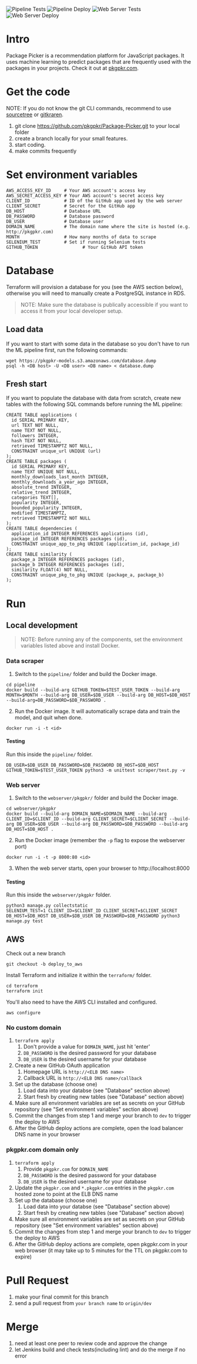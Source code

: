 ![Pipeline Tests](https://github.com/pkgpkr/Package-Picker/workflows/Scraper%20Test%20CI/badge.svg) ![Pipeline Deploy](https://github.com/pkgpkr/Package-Picker/workflows/Pipeline%20Deploy/badge.svg) ![Web Server Tests](https://github.com/pkgpkr/Package-Picker/workflows/Web%20Server%20Tests/badge.svg) ![Web Server Deploy](https://github.com/pkgpkr/Package-Picker/workflows/Web%20Server%20Deploy/badge.svg)

# Intro

Package Picker is a recommendation platform for JavaScript packages. It uses machine learning to predict packages that are frequently used with the packages in your projects. Check it out at [pkgpkr.com](http://pkgpkr.com).

# Get the code

NOTE: If you do not know the git CLI commands, recommend to use [sourcetree](https://www.sourcetreeapp.com/) or [gitkraren](https://www.gitkraken.com/).

1. git clone https://github.com/pkgpkr/Package-Picker.git to your local folder 
2. create a branch locally for your small features.
3. start coding.
4. make commits frequently

# Set environment variables

```
AWS_ACCESS_KEY_ID     # Your AWS account's access key
AWS_SECRET_ACCESS_KEY # Your AWS account's secret access key
CLIENT_ID             # ID of the GitHub app used by the web server
CLIENT_SECRET         # Secret for the GitHub app
DB_HOST               # Database URL
DB_PASSWORD           # Database password
DB_USER               # Database user
DOMAIN_NAME           # The domain name where the site is hosted (e.g. http://pkgpkr.com)
MONTH                 # How many months of data to scrape
SELENIUM_TEST         # Set if running Selenium tests
GITHUB_TOKEN                 # Your GitHub API token
```

# Database

Terraform will provision a database for you (see the AWS section below), otherwise you will need to manually create a PostgreSQL instance in RDS.

> NOTE: Make sure the database is publically accessible if you want to access it from your local developer setup.

## Load data

If you want to start with some data in the database so you don't have to run the ML pipeline first, run the following commands:

```
wget https://pkgpkr-models.s3.amazonaws.com/database.dump
psql -h <DB host> -U <DB user> <DB name> < database.dump
```

## Fresh start

If you want to populate the database with data from scratch, create new tables with the following SQL commands before running the ML pipeline:

```
CREATE TABLE applications (
  id SERIAL PRIMARY KEY,
  url TEXT NOT NULL,
  name TEXT NOT NULL,
  followers INTEGER,
  hash TEXT NOT NULL,
  retrieved TIMESTAMPTZ NOT NULL,
  CONSTRAINT unique_url UNIQUE (url)
);
CREATE TABLE packages (
  id SERIAL PRIMARY KEY,
  name TEXT UNIQUE NOT NULL,
  monthly_downloads_last_month INTEGER,
  monthly_downloads_a_year_ago INTEGER,
  absolute_trend INTEGER,
  relative_trend INTEGER,
  categories TEXT[],
  popularity INTEGER,
  bounded_popularity INTEGER,
  modified TIMESTAMPTZ,
  retrieved TIMESTAMPTZ NOT NULL
);
CREATE TABLE dependencies (
  application_id INTEGER REFERENCES applications (id),
  package_id INTEGER REFERENCES packages (id),
  CONSTRAINT unique_app_to_pkg UNIQUE (application_id, package_id)
);
CREATE TABLE similarity (
  package_a INTEGER REFERENCES packages (id),
  package_b INTEGER REFERENCES packages (id),
  similarity FLOAT(4) NOT NULL,
  CONSTRAINT unique_pkg_to_pkg UNIQUE (package_a, package_b)
);
```

# Run

## Local development

> NOTE: Before running any of the components, set the environment variables listed above and install Docker.

### Data scraper

1. Switch to the `pipeline/` folder and build the Docker image.

```
cd pipeline
docker build --build-arg GITHUB_TOKEN=$TEST_USER_TOKEN --build-arg MONTH=$MONTH --build-arg DB_USER=$DB_USER --build-arg DB_HOST=$DB_HOST --build-arg=DB_PASSWORD=$DB_PASSWORD .
```

2. Run the Docker image. It will automatically scrape data and train the model, and quit when done.

`docker run -i -t <id>`

#### Testing

Run this inside the `pipeline/` folder.

`DB_USER=$DB_USER DB_PASSWORD=$DB_PASSWORD DB_HOST=$DB_HOST GITHUB_TOKEN=$TEST_USER_TOKEN python3 -m unittest scraper/test.py -v`

### Web server

1. Switch to the `webserver/pkgpkr/` folder and build the Docker image.

```
cd webserver/pkgpkr
docker build --build-arg DOMAIN_NAME=$DOMAIN_NAME --build-arg CLIENT_ID=$CLIENT_ID --build-arg CLIENT_SECRET=$CLIENT_SECRET --build-arg DB_USER=$DB_USER --build-arg DB_PASSWORD=$DB_PASSWORD --build-arg DB_HOST=$DB_HOST .
```

2. Run the Docker image (remember the `-p` flag to expose the webserver port)

`docker run -i -t -p 8000:80 <id>`

3. When the web server starts, open your browser to http://localhost:8000

#### Testing

Run this inside the `webserver/pkgpkr` folder.

```
python3 manage.py collectstatic
SELENIUM_TEST=1 CLIENT_ID=$CLIENT_ID CLIENT_SECRET=$CLIENT_SECRET DB_HOST=$DB_HOST DB_USER=$DB_USER DB_PASSWORD=$DB_PASSWORD python3 manage.py test
```

## AWS

Check out a new branch

```
git checkout -b deploy_to_aws
```

Install Terraform and initialize it within the `terraform/` folder.

```
cd terraform
terraform init
```

You'll also need to have the AWS CLI installed and configured.

```
aws configure
```

### No custom domain

1. `terraform apply`
    1. Don't provide a value for `DOMAIN_NAME`, just hit 'enter'
    2. `DB_PASSWORD` is the desired password for your database
    3. `DB_USER` is the desired username for your database
2. Create a new GitHub OAuth application
    1. Homepage URL is `http://<ELB DNS name>`
    2. Callback URL is `http://<ELB DNS name>/callback`
3. Set up the database (choose one)
    1. Load data into your databse (see "Database" section above)
    2. Start fresh by creating new tables (see "Database" section above)
4. Make sure all environment variables are set as secrets on your GitHub repository (see "Set environment variables" section above)
5. Commit the changes from step 1 and merge your branch to `dev` to trigger the deploy to AWS
6. After the GitHub deploy actions are complete, open the load balancer DNS name in your browser

### pkgpkr.com domain only

1. `terraform apply`
    1. Provide `pkgpkr.com` for `DOMAIN_NAME`
    2. `DB_PASSWORD` is the desired password for your database
    3. `DB_USER` is the desired username for your database
2. Update the `pkgpkr.com` and `*.pkgpkr.com` entries in the `pkgpkr.com` hosted zone to point at the ELB DNS name
3. Set up the database (choose one)
    1. Load data into your databse (see "Database" section above)
    2. Start fresh by creating new tables (see "Database" section above)
4. Make sure all environment variables are set as secrets on your GitHub repository (see "Set environment variables" section above)
5. Commit the changes from step 1 and merge your branch to `dev` to trigger the deploy to AWS
6. After the GitHub deploy actions are complete, open pkgpkr.com in your web browser (it may take up to 5 minutes for the TTL on pkgpkr.com to expire)

# Pull Request

1. make your final commit for this branch
2. send a pull request from `your branch name` to `origin/dev`

# Merge

1. need at least one peer to review code and approve the change
2. let Jenkins build and check tests(including lint) and do the merge if no error
